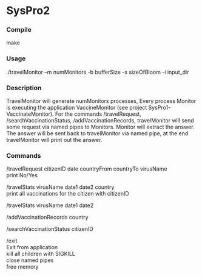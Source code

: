 # SysPro2

<p><h3>Compile</h3></p>
make

<h3><p>Usage</h3></p>
./travelMonitor –m numMonitors -b bufferSize -s sizeOfBloom -i input_dir

<h3><p>Description</h3></p>
 TravelMonitor will generate numMonitors processes, Every process Monitor is executing the application VaccineMonitor (see project SysPro1-VaccinateMonitor). 
 For the commands /travelRequest, /searchVaccinationStatus, /addVaccinationRecords, travelMonitor will send some request via named pipes to Monitors.
 Monitor will extract the answer. The answer will be sent back to travelMonitor via named pipe, at the end travelMonitor will print out the answer.
 
 
<h3><p>Commands</h3></p>

<p>/travelRequest citizenID date countryFrom countryTo virusName <br/>
print No/Yes</p>

/travelStats virusName date1 date2 country  </br>
print all vaccinations for the citizen with citizenID


/travelStats virusName date1 date2 </br>



/addVaccinationRecords country </br>

/searchVaccinationStatus citizenID </br>



/exit </br>
Exit from application </br>
kill all children with SIGKILL </br>
close named pipes </br>
free memory

